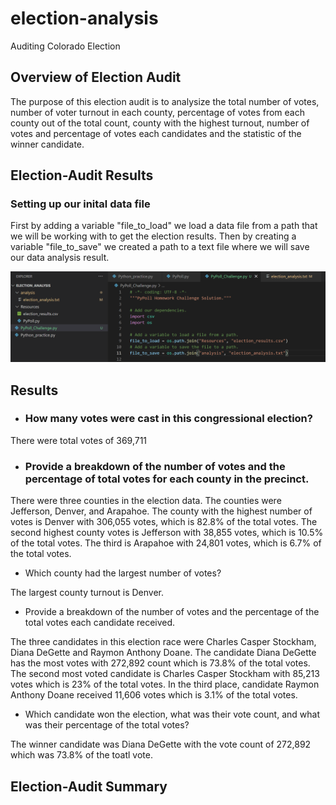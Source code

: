 # election-analysis
Auditing Colorado Election
## Overview of Election Audit
The purpose of this election audit is to analysize the total number of votes, number of voter turnout in each county, percentage of votes from each county out of the total count, county with the highest turnout, number of votes and percentage of votes each candidates and the statistic of the winner candidate. 
## Election-Audit Results
### Setting up our inital data file 
First by adding a variable "file_to_load" we load a data file from a path that we will be working with to get the election results. Then by creating a variable "file_to_save" we created a path to a text file where we will save our data analysis result. 

![file_to_load](Screenshots/file_to_load.png)

## Results
* ### How many votes were cast in this congressional election?

There were total votes of 369,711

* ### Provide a breakdown of the number of votes and the percentage of total votes for each county in the precinct.

There were three counties in the election data. The counties were Jefferson, Denver, and Arapahoe. The county with the highest number of votes is Denver with 306,055 votes, which is 82.8% of the total votes. The second highest county votes is Jefferson with 38,855 votes, which is 10.5% of the total votes. The third is Arapahoe with 24,801 votes, which is 6.7% of the total votes.

* Which county had the largest number of votes?

The largest county turnout is Denver.

* Provide a breakdown of the number of votes and the percentage of the total votes each candidate received.

The three candidates in this election race were Charles Casper Stockham, Diana DeGette and Raymon Anthony Doane. The candidate Diana DeGette has the most votes with 272,892 count which is 73.8% of the total votes. The second most voted candidate is Charles Casper Stockham with 85,213 votes which is 23% of the total votes. In the third place, candidate Raymon Anthony Doane received 11,606 votes which is 3.1% of the total votes.

* Which candidate won the election, what was their vote count, and what was their percentage of the total votes?

The winner candidate was Diana DeGette with the vote count of 272,892 which was 73.8% of the toatl vote. 


## Election-Audit Summary
